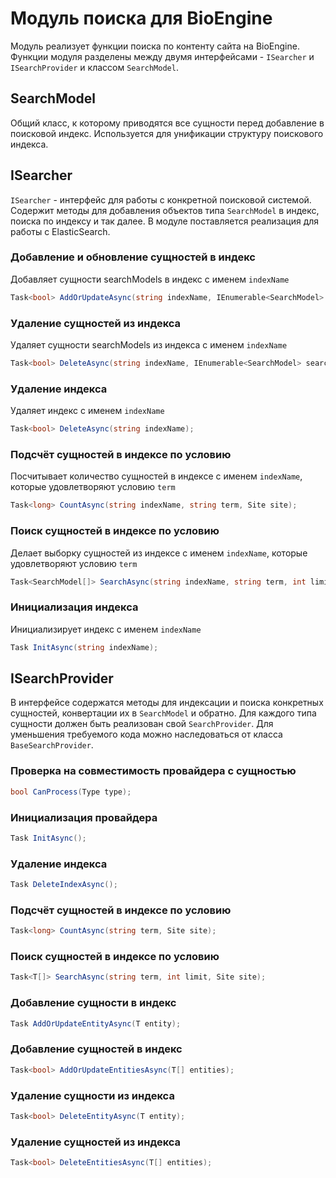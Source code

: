 # Модуль поиска для BioEngine

Модуль реализует функции поиска по контенту сайта на BioEngine. Функции модуля разделены между двумя интерфейсами - `ISearcher` и `ISearchProvider` и классом `SearchModel`.

## SearchModel

Общий класс, к которому приводятся все сущности перед добавление в поисковой индекс. Используется для унификации структуру поискового индекса. 

## ISearcher

`ISearcher` - интерфейс для работы с конкретной поисковой системой. Содержит методы для добавления объектов типа `SearchModel` в индекс, поиска по индексу и так далее.
В модуле поставляется реализация для работы с ElasticSearch.

### Добавление и обновление сущностей в индекс

Добавляет сущности searchModels в индекс с именем `indexName` 

```csharp
Task<bool> AddOrUpdateAsync(string indexName, IEnumerable<SearchModel> searchModels);
```

### Удаление сущностей из индекса

Удаляет сущности searchModels из индекса с именем `indexName`

```csharp
Task<bool> DeleteAsync(string indexName, IEnumerable<SearchModel> searchModels);
```

### Удаление индекса

Удаляет индекс с именем `indexName`

```csharp
Task<bool> DeleteAsync(string indexName);
```

### Подсчёт сущностей в индексе по условию

Посчитывает количество сущностей в индексе с именем `indexName`, которые удовлетворяют условию `term`

```csharp
Task<long> CountAsync(string indexName, string term, Site site);
```

### Поиск сущностей в индексе по условию

Делает выборку сущностей из индексе с именем `indexName`, которые удовлетворяют условию `term`

```csharp
Task<SearchModel[]> SearchAsync(string indexName, string term, int limit, Site site);
```

### Инициализация индекса

Инициализирует индекс с именем `indexName`

```csharp
Task InitAsync(string indexName);
``` 

## ISearchProvider

В интерфейсе содержатся методы для индексации и поиска конкретных сущностей, конвертации их в `SearchModel` и обратно. 
Для каждого типа сущности должен быть реализован свой `SearchProvider`. 
Для уменьшения требуемого кода можно наследоваться от класса `BaseSearchProvider`.

### Проверка на совместимость провайдера с сущностью
```csharp
bool CanProcess(Type type);
```
### Инициализация провайдера
```csharp
Task InitAsync();
```
### Удаление индекса
```csharp
Task DeleteIndexAsync();
```
### Подсчёт сущностей в индексе по условию
```csharp
Task<long> CountAsync(string term, Site site);
```
### Поиск сущностей в индексе по условию
```csharp
Task<T[]> SearchAsync(string term, int limit, Site site);
```
### Добавление сущности в индекс
```csharp
Task AddOrUpdateEntityAsync(T entity);
```
### Добавление сущностей в индекс
```csharp
Task<bool> AddOrUpdateEntitiesAsync(T[] entities);
```
### Удаление сущности из индекса
```csharp
Task<bool> DeleteEntityAsync(T entity);
```
### Удаление сущностей из индекса
```csharp
Task<bool> DeleteEntitiesAsync(T[] entities);
```

